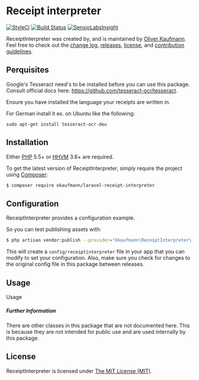 Receipt interpreter
=================
[![StyleCI](https://styleci.io/repos/87106628/shield?branch=master)](https://styleci.io/repos/87106628)
[![Build Status](https://travis-ci.com/okaufmann/mighty-movies-web-app-2.svg?token=s6gxdmrSFqDQhAz31z4V&branch=master)](https://travis-ci.com/okaufmann/mighty-movies-web-app-2)
[![SensioLabsInsight](https://insight.sensiolabs.com/projects/142b8d7b-1ca1-49b4-85c5-db663c834bed/mini.png)](https://insight.sensiolabs.com/projects/142b8d7b-1ca1-49b4-85c5-db663c834bed)

ReceiptInterpreter was created by, and is maintained by [Oliver Kaufmann](https://github.com/). Feel free to check out the [change log](CHANGELOG.md), [releases](https://github.com/ptondereau/laravel-packme/releases), [license](LICENSE), and [contribution guidelines](CONTRIBUTING.md).

## Perquisites

Google's Tesseract need's to be installed before you can use this package.
Consult official docs here: https://github.com/tesseract-ocr/tesseract.

Ensure you have installed the language your receipts are written in.

For German install it ex. on Ubuntu like the following:
```commandline
sudo apt-get install tesseract-ocr-deu
```

## Installation

Either [PHP](https://php.net) 5.5+ or [HHVM](http://hhvm.com) 3.6+ are required.

To get the latest version of ReceiptInterpreter, simply require the project using [Composer](https://getcomposer.org):

```bash
$ composer require okaufmann/laravel-receipt-interpreter
```

## Configuration

ReceiptInterpreter provides a configuration example.

So you can test publishing assets with:

```bash
$ php artisan vendor:publish --provider="Okaufmann\ReceiptInterpreter\{{ package }}ServiceProvider"
```

This will create a `config/receiptinterpreter` file in your app that you can modify to set your configuration. Also, make sure you check for changes to the original config file in this package between releases.

## Usage

Usage

##### Further Information

There are other classes in this package that are not documented here. This is because they are not intended for public use and are used internally by this package.

## License

ReceiptInterpreter is licensed under [The MIT License (MIT)](LICENSE).